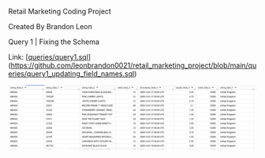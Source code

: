 Retail Marketing Coding Project

Created By Brandon Leon

Query 1 | Fixing the Schema

Link: [[queries/query1.sql](https://github.com/leonbrandon0021/retail_marketing_project/blob/main/queries/query1.sql)](https://github.com/leonbrandon0021/retail_marketing_project/blob/main/queries/query1_updating_field_names.sql)

![query_1_img](images/query1_schema.png)
 

